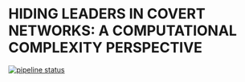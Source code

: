 HIDING LEADERS IN COVERT NETWORKS: A COMPUTATIONAL COMPLEXITY PERSPECTIVE
===================================

[![pipeline status](https://gitlab.fit.cvut.cz/theses-templates/FITthesis-LaTeX/badges/master/pipeline.svg)](https://gitlab.fit.cvut.cz/theses-templates/FITthesis-LaTeX/commits/master)
